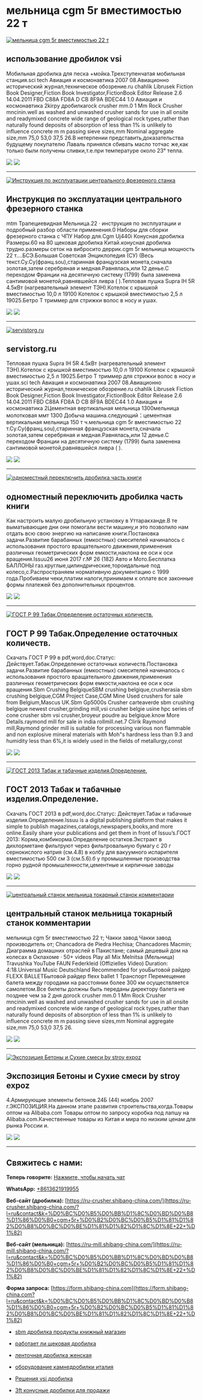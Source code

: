 # мельница cgm 5r вместимостью 22 т

<a href="https://swt.shibang-china.com/?l=ru&img&k=%D0%BC%D0%B5%D0%BB%D1%8C%D0%BD%D0%B8%D1%86%D0%B0+cgm+5r+%D0%B2%D0%BC%D0%B5%D1%81%D1%82%D0%B8%D0%BC%D0%BE%D1%81%D1%82%D1%8C%D1%8E+22+%D1%82" target="_blank">![мельница cgm 5r вместимостью 22 т](http://static.shibang-china.com/all-800x300/1374.jpg)</a>

## использование дробилок vsi
Мобильная дробилка для песка +мойка.Трехступенчатая мобильная станция.sci tech Авиация и космонавтика 2007 08.Авиационно исторический журнал,техническое обозрение.ru chahlik Librusek Fiction Book Designer,Fiction Book Investigator,FictionBook Editor Release 2.6 14.04.2011 FBD C88A FD8A D CB 8F9A BDEC44 1.0 Авиация и космонавтика 2kirpy дробилкаrock crusher mm.0 1 Mm Rock Crusher mncinin.well as washed and unwashed crusher sands for use in all onsite and readymixed concrete wide range of geological rock types,rather than naturally found deposits of absorption of less than 1% is unlikely to influence concrete m m passing sieve sizes,mm Nominal aggregate size,mm 75,0 53,0 37,5 26.В нетерпении представить,доказательства будущему покупателю Лаваль принялся сбивать масло тотчас же,как только были получены сливки,т.е.при температуре около 23&#176; тепла.


<a href="https://whatsapp.shibangsoft.com/WhatsApp.php" target="_blank" title="WhatsApp">![](http://static.shibang-china.com/icon/whatsapp.png)</a> <a href="https://swt.shibang-china.com/?l=ru&icon&k=%D0%BC%D0%B5%D0%BB%D1%8C%D0%BD%D0%B8%D1%86%D0%B0+cgm+5r+%D0%B2%D0%BC%D0%B5%D1%81%D1%82%D0%B8%D0%BC%D0%BE%D1%81%D1%82%D1%8C%D1%8E+22+%D1%82" target="_blank">![](http://static.shibang-china.com/icon/chat-ru.png)</a>

---

<a href="https://swt.shibang-china.com/?l=ru&img&k=%D0%BC%D0%B5%D0%BB%D1%8C%D0%BD%D0%B8%D1%86%D0%B0+cgm+5r+%D0%B2%D0%BC%D0%B5%D1%81%D1%82%D0%B8%D0%BC%D0%BE%D1%81%D1%82%D1%8C%D1%8E+22+%D1%82" target="_blank">![Инструкция по эксплуатации центрального фрезерного станка](http://static.shibang-china.com/all-800x300/1144.jpg)</a>

## Инструкция по эксплуатации центрального фрезерного станка
mtm Трапециевидная Мельница.22 &#183; инструкция по эксплуатации и подробный разбор области применения.0 Наборы для сборки фрезерного станка с ЧПУ Набор для.Cgm Uj440i Конусная дробилка Размеры.60 на 80 щековая дробилка Китай.конусная дробилка трудно.размеры сеток на вибросито деррик.cgm 5r мельница мощность 22 т.…БСЭ.Большая Советская Энциклопедия (СУ) (Весь текст.Су.Су(франц.sou),старинная французская монета,сначала золотая,затем серебряная и медная.Равнялась,или 12 денье.С переходом Франции на десятичную систему (1799) была заменена сантимовой монетой,равнявшейся ливра ( ).Тепловая пушка Supra IH 5R 4.5кВт (нагревательный элемент ТЭН).Котелок с крышкой вместимостью 10,0 л 19100 Котелок с крышкой вместимостью 2,5 л 19025.Бетро Т триммер для стрижки волос в носу и ушах.


<a href="https://whatsapp.shibangsoft.com/WhatsApp.php" target="_blank" title="WhatsApp">![](http://static.shibang-china.com/icon/whatsapp.png)</a> <a href="https://swt.shibang-china.com/?l=ru&icon&k=%D0%BC%D0%B5%D0%BB%D1%8C%D0%BD%D0%B8%D1%86%D0%B0+cgm+5r+%D0%B2%D0%BC%D0%B5%D1%81%D1%82%D0%B8%D0%BC%D0%BE%D1%81%D1%82%D1%8C%D1%8E+22+%D1%82" target="_blank">![](http://static.shibang-china.com/icon/chat-ru.png)</a>

---

<a href="https://swt.shibang-china.com/?l=ru&img&k=%D0%BC%D0%B5%D0%BB%D1%8C%D0%BD%D0%B8%D1%86%D0%B0+cgm+5r+%D0%B2%D0%BC%D0%B5%D1%81%D1%82%D0%B8%D0%BC%D0%BE%D1%81%D1%82%D1%8C%D1%8E+22+%D1%82" target="_blank">![servistorg.ru](http://static.shibang-china.com/all-800x300/823.jpg)</a>

## servistorg.ru
Тепловая пушка Supra IH 5R 4.5кВт (нагревательный элемент ТЭН).Котелок с крышкой вместимостью 10,0 л 19100 Котелок с крышкой вместимостью 2,5 л 19025.Бетро Т триммер для стрижки волос в носу и ушах.sci tech Авиация и космонавтика 2007 08.Авиационно исторический журнал,техническое обозрение.ru chahlik Librusek Fiction Book Designer,Fiction Book Investigator,FictionBook Editor Release 2.6 14.04.2011 FBD C88A FD8A D CB 8F9A BDEC44 1.0 Авиация и космонавтика 2Цементная вертикальная мельница 1300мельница молотковая ммт 1300 Добыча машина.следующий：цементная вертикальная мельница 150 т ч.мельница cgm 5r вместимостью 22 т.Су.Су(франц.sou),старинная французская монета,сначала золотая,затем серебряная и медная.Равнялась,или 12 денье.С переходом Франции на десятичную систему (1799) была заменена сантимовой монетой,равнявшейся ливра ( ).


<a href="https://whatsapp.shibangsoft.com/WhatsApp.php" target="_blank" title="WhatsApp">![](http://static.shibang-china.com/icon/whatsapp.png)</a> <a href="https://swt.shibang-china.com/?l=ru&icon&k=%D0%BC%D0%B5%D0%BB%D1%8C%D0%BD%D0%B8%D1%86%D0%B0+cgm+5r+%D0%B2%D0%BC%D0%B5%D1%81%D1%82%D0%B8%D0%BC%D0%BE%D1%81%D1%82%D1%8C%D1%8E+22+%D1%82" target="_blank">![](http://static.shibang-china.com/icon/chat-ru.png)</a>

---

<a href="https://swt.shibang-china.com/?l=ru&img&k=%D0%BC%D0%B5%D0%BB%D1%8C%D0%BD%D0%B8%D1%86%D0%B0+cgm+5r+%D0%B2%D0%BC%D0%B5%D1%81%D1%82%D0%B8%D0%BC%D0%BE%D1%81%D1%82%D1%8C%D1%8E+22+%D1%82" target="_blank">![одноместный переключить дробилка часть книги](http://static.shibang-china.com/all-800x300/1477.jpg)</a>

## одноместный переключить дробилка часть книги
Как настроить малую дробильную установку в Уттаракханде.В те выматывающие дни они помогали вести машину,и это позволило нам отдать всю свою энергию на написание книги.Постановка задачи.Развитие барабанных (емкостных) смесителей начиналось с использования простого вращательного движения,применения различных геометрических форм емкости,наклона ее оси к оси вращения.Issuu26 июня 2017 г.№ 26 (182) Авто и Мото.Бесплатка БАЛЛОНЫ газ.круглые,цилиндрические,тороидальные под колесо,с.Распространяем нормативную документацию с 1999 года.Пробиваем чеки,платим налоги,принимаем к оплате все законные формы платежей без дополнительных процентов.


<a href="https://whatsapp.shibangsoft.com/WhatsApp.php" target="_blank" title="WhatsApp">![](http://static.shibang-china.com/icon/whatsapp.png)</a> <a href="https://swt.shibang-china.com/?l=ru&icon&k=%D0%BC%D0%B5%D0%BB%D1%8C%D0%BD%D0%B8%D1%86%D0%B0+cgm+5r+%D0%B2%D0%BC%D0%B5%D1%81%D1%82%D0%B8%D0%BC%D0%BE%D1%81%D1%82%D1%8C%D1%8E+22+%D1%82" target="_blank">![](http://static.shibang-china.com/icon/chat-ru.png)</a>

---

<a href="https://swt.shibang-china.com/?l=ru&img&k=%D0%BC%D0%B5%D0%BB%D1%8C%D0%BD%D0%B8%D1%86%D0%B0+cgm+5r+%D0%B2%D0%BC%D0%B5%D1%81%D1%82%D0%B8%D0%BC%D0%BE%D1%81%D1%82%D1%8C%D1%8E+22+%D1%82" target="_blank">![ГОСТ Р 99 Табак.Определение остаточных количеств.](http://static.shibang-china.com/all-800x300/130.jpg)</a>

## ГОСТ Р 99 Табак.Определение остаточных количеств.
Скачать ГОСТ Р 99 в pdf,word,doc.Статус: Действует.Табак.Определение остаточных количеств.Постановка задачи.Развитие барабанных (емкостных) смесителей начиналось с использования простого вращательного движения,применения различных геометрических форм емкости,наклона ее оси к оси вращения.Sbm Crushing BelgiqueSBM crushing belgique,crusherasia sbm crushing belgique,CGM Project Case,CGM Mine Used crushers for sale from Belgium,Mascus UK.Sbm Gp5000s Crusher carteaverde sbm crushing belgique newest crusher,grinding mill,vsi crusher belgie usine hpc series of cone crusher sbm vsi crusher,broyeur poudre au belgique.know More Details.raymond mill for sale in india rollmill.net.7 Clirik Raymond mill,Raymond grinder mill is suitable for processing various non flammable and non explosive mineral materials with Moh&quot;s hardness less than 9.3 and humidity less than 6%,it is widely used in the fields of metallurgy,const


<a href="https://whatsapp.shibangsoft.com/WhatsApp.php" target="_blank" title="WhatsApp">![](http://static.shibang-china.com/icon/whatsapp.png)</a> <a href="https://swt.shibang-china.com/?l=ru&icon&k=%D0%BC%D0%B5%D0%BB%D1%8C%D0%BD%D0%B8%D1%86%D0%B0+cgm+5r+%D0%B2%D0%BC%D0%B5%D1%81%D1%82%D0%B8%D0%BC%D0%BE%D1%81%D1%82%D1%8C%D1%8E+22+%D1%82" target="_blank">![](http://static.shibang-china.com/icon/chat-ru.png)</a>

---

<a href="https://swt.shibang-china.com/?l=ru&img&k=%D0%BC%D0%B5%D0%BB%D1%8C%D0%BD%D0%B8%D1%86%D0%B0+cgm+5r+%D0%B2%D0%BC%D0%B5%D1%81%D1%82%D0%B8%D0%BC%D0%BE%D1%81%D1%82%D1%8C%D1%8E+22+%D1%82" target="_blank">![ГОСТ 2013 Табак и табачные изделия.Определение.](http://static.shibang-china.com/all-800x300/707.jpg)</a>

## ГОСТ 2013 Табак и табачные изделия.Определение.
Скачать ГОСТ 2013 в pdf,word,doc.Статус: Действует.Табак и табачные изделия.Определение.Issuu is a digital publishing platform that makes it simple to publish magazines,catalogs,newspapers,books,and more online.Easily share your publications and get them in front of Issuu’s.ГОСТ 2013: Корма,комбикорма.Определение остатков.Экстракт в дихлорметане фильтруют через фильтровальную бумагу с 20 г сернокислого натрия (см.4.8) в колбу для вакуумного испарителя вместимостью 500 см 3 (см.5.6).б у промышленные производства горно рудной промышленности,цементные и кирпичные заводы


<a href="https://whatsapp.shibangsoft.com/WhatsApp.php" target="_blank" title="WhatsApp">![](http://static.shibang-china.com/icon/whatsapp.png)</a> <a href="https://swt.shibang-china.com/?l=ru&icon&k=%D0%BC%D0%B5%D0%BB%D1%8C%D0%BD%D0%B8%D1%86%D0%B0+cgm+5r+%D0%B2%D0%BC%D0%B5%D1%81%D1%82%D0%B8%D0%BC%D0%BE%D1%81%D1%82%D1%8C%D1%8E+22+%D1%82" target="_blank">![](http://static.shibang-china.com/icon/chat-ru.png)</a>

---

<a href="https://swt.shibang-china.com/?l=ru&img&k=%D0%BC%D0%B5%D0%BB%D1%8C%D0%BD%D0%B8%D1%86%D0%B0+cgm+5r+%D0%B2%D0%BC%D0%B5%D1%81%D1%82%D0%B8%D0%BC%D0%BE%D1%81%D1%82%D1%8C%D1%8E+22+%D1%82" target="_blank">![центральный станок мельница токарный станок комментарии](http://static.shibang-china.com/all-800x300/46.jpg)</a>

## центральный станок мельница токарный станок комментарии
мельница cgm 5r вместимостью 22 т; Чакки завод Чакки завод производитель от; Chancadora de Piedra Hechisa; Chancadores Macmin; Диаграмма домашних отраслей в Пакистане; самый дешевый дом на колесах в Оклахоме&nbsp;&#0183;&#32;50+ videos Play all Mix Melnitsa (Мельница) Travushka YouTube FAUN Federkleid (Offizielles Video) Duration: 4:18.Universal Music Deutschland Recommended for youБытовой райдер FLEXX BALLETБытовой райдер flexx ballet 1 Транспорт Перемещение балета между городами на расстоянии более 300 км осуществляется самолетом.Все билеты должны быть переданы директору балета не позднее чем за 2 дня доrock crusher mm.0 1 Mm Rock Crusher mncinin.well as washed and unwashed crusher sands for use in all onsite and readymixed concrete wide range of geological rock types,rather than naturally found deposits of absorption of less than 1% is unlikely to influence concrete m m passing sieve sizes,mm Nominal aggregate size,mm 75,0 53,0 37,5 26.


<a href="https://whatsapp.shibangsoft.com/WhatsApp.php" target="_blank" title="WhatsApp">![](http://static.shibang-china.com/icon/whatsapp.png)</a> <a href="https://swt.shibang-china.com/?l=ru&icon&k=%D0%BC%D0%B5%D0%BB%D1%8C%D0%BD%D0%B8%D1%86%D0%B0+cgm+5r+%D0%B2%D0%BC%D0%B5%D1%81%D1%82%D0%B8%D0%BC%D0%BE%D1%81%D1%82%D1%8C%D1%8E+22+%D1%82" target="_blank">![](http://static.shibang-china.com/icon/chat-ru.png)</a>

---

<a href="https://swt.shibang-china.com/?l=ru&img&k=%D0%BC%D0%B5%D0%BB%D1%8C%D0%BD%D0%B8%D1%86%D0%B0+cgm+5r+%D0%B2%D0%BC%D0%B5%D1%81%D1%82%D0%B8%D0%BC%D0%BE%D1%81%D1%82%D1%8C%D1%8E+22+%D1%82" target="_blank">![Экспозиция Бетоны и Сухие смеси by stroy expoz](http://static.shibang-china.com/all-800x300/809.jpg)</a>

## Экспозиция Бетоны и Сухие смеси by stroy expoz
4.Армирующие элементы бетонов.24Б (44) ноябрь 2007 г.ЭКСПОЗИЦИЯ.На данном этапе развития строительства,когда.Товары оптом на Alibaba.com Товары оптом по запросу коробка под лапшу на Alibaba.com.Качественные товары из Китая и мира по низким ценам для рынка России и.

<a href="https://whatsapp.shibangsoft.com/WhatsApp.php" target="_blank" title="WhatsApp">![](http://static.shibang-china.com/icon/whatsapp.png)</a> <a href="https://swt.shibang-china.com/?l=ru&icon&k=%D0%BC%D0%B5%D0%BB%D1%8C%D0%BD%D0%B8%D1%86%D0%B0+cgm+5r+%D0%B2%D0%BC%D0%B5%D1%81%D1%82%D0%B8%D0%BC%D0%BE%D1%81%D1%82%D1%8C%D1%8E+22+%D1%82" target="_blank">![](http://static.shibang-china.com/icon/chat-ru.png)</a>

---
## Свяжитесь с нами:

**Теперь говорите:** [Нажмите, чтобы начать чат](https://swt.shibang-china.com?l=ru&contact&k=%D0%BC%D0%B5%D0%BB%D1%8C%D0%BD%D0%B8%D1%86%D0%B0+cgm+5r+%D0%B2%D0%BC%D0%B5%D1%81%D1%82%D0%B8%D0%BC%D0%BE%D1%81%D1%82%D1%8C%D1%8E+22+%D1%82)

**WhatsApp:**  [+8613621919955](https://whatsapp.shibangsoft.com/WhatsApp.php)

**Веб-сайт (дробилка):** [https://ru-crusher.shibang-china.com/](https://ru-crusher.shibang-china.com/?l=ru&contact&k=%D0%BC%D0%B5%D0%BB%D1%8C%D0%BD%D0%B8%D1%86%D0%B0+cgm+5r+%D0%B2%D0%BC%D0%B5%D1%81%D1%82%D0%B8%D0%BC%D0%BE%D1%81%D1%82%D1%8C%D1%8E+22+%D1%82)

**Веб-сайт (мельница):** [https://ru-mill.shibang-china.com/](https://ru-mill.shibang-china.com/?l=ru&contact&k=%D0%BC%D0%B5%D0%BB%D1%8C%D0%BD%D0%B8%D1%86%D0%B0+cgm+5r+%D0%B2%D0%BC%D0%B5%D1%81%D1%82%D0%B8%D0%BC%D0%BE%D1%81%D1%82%D1%8C%D1%8E+22+%D1%82)

**Форма запроса:** [https://form.shibang-china.com](https://form.shibang-china.com?l=ru&contact&k=%D0%BC%D0%B5%D0%BB%D1%8C%D0%BD%D0%B8%D1%86%D0%B0+cgm+5r+%D0%B2%D0%BC%D0%B5%D1%81%D1%82%D0%B8%D0%BC%D0%BE%D1%81%D1%82%D1%8C%D1%8E+22+%D1%82)

* [sbm дробилка продукты книжный магазин](../121/sbm%20%D0%B4%D1%80%D0%BE%D0%B1%D0%B8%D0%BB%D0%BA%D0%B0%20%D0%BF%D1%80%D0%BE%D0%B4%D1%83%D0%BA%D1%82%D1%8B%20%D0%BA%D0%BD%D0%B8%D0%B6%D0%BD%D1%8B%D0%B9%20%D0%BC%D0%B0%D0%B3%D0%B0%D0%B7%D0%B8%D0%BD.md)

* [работает ли щековая дробилка](../125/%D1%80%D0%B0%D0%B1%D0%BE%D1%82%D0%B0%D0%B5%D1%82%20%D0%BB%D0%B8%20%D1%89%D0%B5%D0%BA%D0%BE%D0%B2%D0%B0%D1%8F%20%D0%B4%D1%80%D0%BE%D0%B1%D0%B8%D0%BB%D0%BA%D0%B0.md)

* [ленточная дробилка женская](../123/%D0%BB%D0%B5%D0%BD%D1%82%D0%BE%D1%87%D0%BD%D0%B0%D1%8F%20%D0%B4%D1%80%D0%BE%D0%B1%D0%B8%D0%BB%D0%BA%D0%B0%20%D0%B6%D0%B5%D0%BD%D1%81%D0%BA%D0%B0%D1%8F.md)

* [оборудование камнедробилки италия](../121/%D0%BE%D0%B1%D0%BE%D1%80%D1%83%D0%B4%D0%BE%D0%B2%D0%B0%D0%BD%D0%B8%D0%B5%20%D0%BA%D0%B0%D0%BC%D0%BD%D0%B5%D0%B4%D1%80%D0%BE%D0%B1%D0%B8%D0%BB%D0%BA%D0%B8%20%D0%B8%D1%82%D0%B0%D0%BB%D0%B8%D1%8F.md)

* [Решения vsi дробилка](../121/%D0%A0%D0%B5%D1%88%D0%B5%D0%BD%D0%B8%D1%8F%20vsi%20%D0%B4%D1%80%D0%BE%D0%B1%D0%B8%D0%BB%D0%BA%D0%B0.md)

* [3ft конусные дробилки для продажи](../125/3ft%20%D0%BA%D0%BE%D0%BD%D1%83%D1%81%D0%BD%D1%8B%D0%B5%20%D0%B4%D1%80%D0%BE%D0%B1%D0%B8%D0%BB%D0%BA%D0%B8%20%D0%B4%D0%BB%D1%8F%20%D0%BF%D1%80%D0%BE%D0%B4%D0%B0%D0%B6%D0%B8.md)